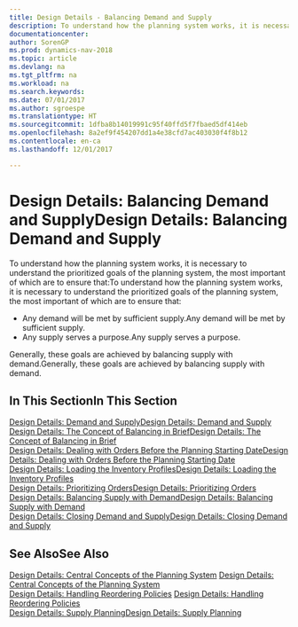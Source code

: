 ```yaml
---
title: Design Details - Balancing Demand and Supply
description: To understand how the planning system works, it is necessary to understand the prioritized goals of the planning system.
documentationcenter: 
author: SorenGP
ms.prod: dynamics-nav-2018
ms.topic: article
ms.devlang: na
ms.tgt_pltfrm: na
ms.workload: na
ms.search.keywords: 
ms.date: 07/01/2017
ms.author: sgroespe
ms.translationtype: HT
ms.sourcegitcommit: 1dfba8b14019991c95f40ffd5f7fbaed5df414eb
ms.openlocfilehash: 8a2ef9f454207dd1a4e38cfd7ac403030f4f8b12
ms.contentlocale: en-ca
ms.lasthandoff: 12/01/2017

---
```

# <a name="design-details-balancing-demand-and-supply"></a><span data-ttu-id="5d515-103">Design Details: Balancing Demand and Supply</span><span class="sxs-lookup"><span data-stu-id="5d515-103">Design Details: Balancing Demand and Supply</span></span>
<span data-ttu-id="5d515-104">To understand how the planning system works, it is necessary to understand the prioritized goals of the planning system, the most important of which are to ensure that:</span><span class="sxs-lookup"><span data-stu-id="5d515-104">To understand how the planning system works, it is necessary to understand the prioritized goals of the planning system, the most important of which are to ensure that:</span></span>  

- <span data-ttu-id="5d515-105">Any demand will be met by sufficient supply.</span><span class="sxs-lookup"><span data-stu-id="5d515-105">Any demand will be met by sufficient supply.</span></span>  
- <span data-ttu-id="5d515-106">Any supply serves a purpose.</span><span class="sxs-lookup"><span data-stu-id="5d515-106">Any supply serves a purpose.</span></span>  

<span data-ttu-id="5d515-107">Generally, these goals are achieved by balancing supply with demand.</span><span class="sxs-lookup"><span data-stu-id="5d515-107">Generally, these goals are achieved by balancing supply with demand.</span></span>  

## <a name="in-this-section"></a><span data-ttu-id="5d515-108">In This Section</span><span class="sxs-lookup"><span data-stu-id="5d515-108">In This Section</span></span>  
[<span data-ttu-id="5d515-109">Design Details: Demand and Supply</span><span class="sxs-lookup"><span data-stu-id="5d515-109">Design Details: Demand and Supply</span></span>](design-details-demand-and-supply.md)  
[<span data-ttu-id="5d515-110">Design Details: The Concept of Balancing in Brief</span><span class="sxs-lookup"><span data-stu-id="5d515-110">Design Details: The Concept of Balancing in Brief</span></span>](design-details-the-concept-of-balancing-in-brief.md)  
[<span data-ttu-id="5d515-111">Design Details: Dealing with Orders Before the Planning Starting Date</span><span class="sxs-lookup"><span data-stu-id="5d515-111">Design Details: Dealing with Orders Before the Planning Starting Date</span></span>](design-details-dealing-with-orders-before-the-planning-starting-date.md)  
[<span data-ttu-id="5d515-112">Design Details: Loading the Inventory Profiles</span><span class="sxs-lookup"><span data-stu-id="5d515-112">Design Details: Loading the Inventory Profiles</span></span>](design-details-loading-the-inventory-profiles.md)  
[<span data-ttu-id="5d515-113">Design Details: Prioritizing Orders</span><span class="sxs-lookup"><span data-stu-id="5d515-113">Design Details: Prioritizing Orders</span></span>](design-details-prioritizing-orders.md)  
[<span data-ttu-id="5d515-114">Design Details: Balancing Supply with Demand</span><span class="sxs-lookup"><span data-stu-id="5d515-114">Design Details: Balancing Supply with Demand</span></span>](design-details-balancing-supply-with-demand.md)  
[<span data-ttu-id="5d515-115">Design Details: Closing Demand and Supply</span><span class="sxs-lookup"><span data-stu-id="5d515-115">Design Details: Closing Demand and Supply</span></span>](design-details-closing-demand-and-supply.md)  

## <a name="see-also"></a><span data-ttu-id="5d515-116">See Also</span><span class="sxs-lookup"><span data-stu-id="5d515-116">See Also</span></span>  
<span data-ttu-id="5d515-117">[Design Details: Central Concepts of the Planning System](design-details-central-concepts-of-the-planning-system.md) </span><span class="sxs-lookup"><span data-stu-id="5d515-117">[Design Details: Central Concepts of the Planning System](design-details-central-concepts-of-the-planning-system.md) </span></span>  
<span data-ttu-id="5d515-118">[Design Details: Handling Reordering Policies](design-details-handling-reordering-policies.md) </span><span class="sxs-lookup"><span data-stu-id="5d515-118">[Design Details: Handling Reordering Policies](design-details-handling-reordering-policies.md) </span></span>  
[<span data-ttu-id="5d515-119">Design Details: Supply Planning</span><span class="sxs-lookup"><span data-stu-id="5d515-119">Design Details: Supply Planning</span></span>](design-details-supply-planning.md)

